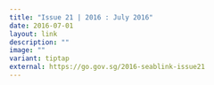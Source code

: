 ```yaml
---
title: "Issue 21 | 2016 : July 2016"
date: 2016-07-01
layout: link
description: ""
image: ""
variant: tiptap
external: https://go.gov.sg/2016-seablink-issue21
---
```

